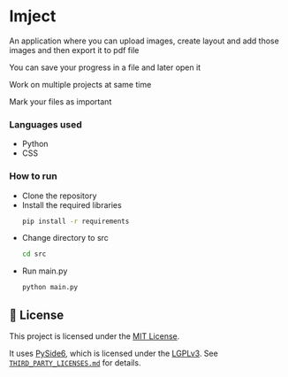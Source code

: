 # Imject


An application where you can upload images, create layout and add those images and then export it to pdf file


You can save your progress in a file and later open it

Work on multiple projects at same time

Mark your files as important

### Languages used
- Python
- CSS

### How to run
- Clone the repository
- Install the required libraries
  ```bash
  pip install -r requirements
  ```
- Change directory to src
  ```bash
  cd src
  ```
- Run main.py
  ```bash
  python main.py
  ```

## 📝 License

This project is licensed under the [MIT License](LICENSE).

It uses [PySide6](https://doc.qt.io/qtforpython/), which is licensed under the [LGPLv3](https://www.gnu.org/licenses/lgpl-3.0.html). See [`THIRD_PARTY_LICENSES.md`](THIRD_PARTY_LICENSES.md) for details.